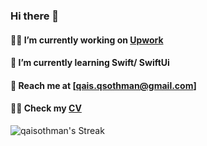 ### Hi there 👋
#### 🧑‍💻 I’m currently working on [Upwork](https://www.upwork.com/fl/~01ba7a806e22fd3cdd)
#### 🚀 I’m currently learning Swift/ SwiftUi
#### 📇 Reach me at [qais.qsothman@gmail.com]
#### 👨‍💼 Check my [CV](https://github.com/qaisothman/qaisothman/blob/main/qais_cv.pdf)

![qaisothman's Streak](https://github-readme-streak-stats.herokuapp.com/?user=qaisothman&theme=blue-green&hide_border=true)



<!--
**qaisothman/qaisothman** is a ✨ _special_ ✨ repository because its `README.md` (this file) appears on your GitHub profile.

Here are some ideas to get you started:

- 🔭 I’m currently working on ...
- 🌱 I’m currently learning ...
- 👯 I’m looking to collaborate on ...
- 🤔 I’m looking for help with ...
- 💬 Ask me about ...
- 📫 How to reach me: ...
- 😄 Pronouns: ...
- ⚡ Fun fact: ...
-->
